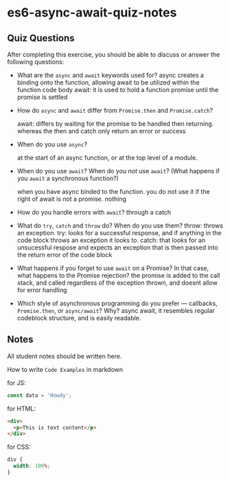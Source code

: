 # es6-async-await-quiz-notes

## Quiz Questions

After completing this exercise, you should be able to discuss or answer the following questions:

- What are the `async` and `await` keywords used for?
  async creates a binding onto the function, allowing await to be utilized within the function code body
  await: it is used to hold a function promise until the promise is settled
- How do `async` and `await` differ from `Promise.then` and `Promise.catch`?

  await: differs by waiting for the promise to be handled then returning. whereas the then and catch only return an error or success

- When do you use `async`?

  at the start of an async function, or at the top level of a module.

- When do you use `await`? When do you _not_ use `await`? (What happens if you `await` a synchronous function?)

  when you have async binded to the function. you do not use it if the right of await is not a promise. nothing

- How do you handle errors with `await`?
  through a catch
- What do `try`, `catch` and `throw` do? When do you use them?
  throw: throws an exception. try: looks for a successful response, and if anything in the code block throws an exception it looks to. catch: that looks for an unsucessful respose and expects an exception that is then passed into the return error of the code block
- What happens if you forget to use `await` on a Promise? In that case, what happens to the Promise rejection?
  the promise is added to the call stack, and called regardless of the exception thrown, and doesnt allow for error handling
- Which style of asynchronous programming do you prefer — callbacks, `Promise.then`, or `async/await`? Why?
  async await, it resembles regular codeblock structure, and is easily readable.

## Notes

All student notes should be written here.

How to write `Code Examples` in markdown

for JS:

```javascript
const data = 'Howdy';
```

for HTML:

```html
<div>
  <p>This is text content</p>
</div>
```

for CSS:

```css
div {
  width: 100%;
}
```

